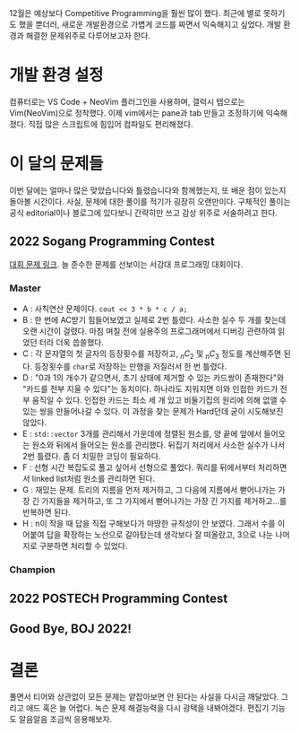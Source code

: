 12월은 예상보다 Competitive Programming을 훨씬 많이 했다. 최근에 별로 못하기도 했을 뿐더러, 새로운 개발환경으로 가볍게 코드를 짜면서 익숙해지고 싶었다. 개발 환경과 해결한 문제위주로 다루어보고자 한다.

# 개발 환경 설정
컴퓨터로는 VS Code + NeoVim 플러그인을 사용하며, 갤럭시 탭으로는 Vim(NeoVim)으로 정착했다. 이제 vim에서는 pane과 tab 만들고 조정하기에 익숙해졌다. 직접 많은 스크립트에 힘입어 컴파일도 편리해졌다.

# 이 달의 문제들
이번 달에는 얼마나 많은 맞았습니다와 틀렸습니다와 함께했는지, 또 배운 점이 있는지 돌아볼 시간이다. 사실, 문제에 대한 풀이를 적기가 굉장히 오랜만이다. 구체적인 풀이는 공식 editorial이나 블로그에 있다보니 간략히만 쓰고 감상 위주로 서술하려고 한다.

## 2022 Sogang Programming Contest
[대회 문제 링크](https://www.acmicpc.net/category/697). 늘 준수한 문제를 선보이는 서강대 프로그래밍 대회이다.

### Master
- A : 사칙연산 문제이다. `cout << 3 * b * c / a;`
- B : 한 번에 AC받기 힘들어보였고 실제로 2번 틀렸다. 사소한 실수 두 개를 찾는데 오랜 시간이 걸렸다. 마침 며칠 전에 실용주의 프로그래머에서 디버깅 관련하여 읽었던 터라 더욱 씁쓸했다.
- C : 각 문자열의 첫 글자의 등장횟수를 저장하고, $_nC_2$ 및 $_nC_3$ 정도를 계산해주면 된다. 등장횟수를 `char`로 저장하는 만행을 저질러서 한 번 틀렸다.
- D : "0과 1의 개수가 같으면서, 초기 상태에 제거할 수 있는 카드쌍이 존재한다"와 "카드를 전부 지울 수 있다"는 동치이다. 하나라도 지워지면 이와 인접한 카드가 전부 움직일 수 있다. 인접한 카드는 최소 세 개 있고 비둘기집의 원리에 의해 없앨 수 있는 쌍을 만들어나갈 수 있다. 이 과정을 찾는 문제가 Hard던데 굳이 시도해보진 않았다.
- E : `std::vector` 3개를 관리해서 가운데에 정렬된 원소를, 양 끝에 앞에서 들어오는 원소와 뒤에서 들어오는 원소를 관리했다. 뒤집기 처리에서 사소한 실수가 나서 2번 틀렸다. 좀 더 치밀한 코딩이 필요하다.
- F : 선형 시간 복잡도로 풀고 싶어서 선형으로 풀었다. 쿼리를 뒤에서부터 처리하면서 linked list처럼 원소를 관리하면 된다.
- G : 재밌는 문제. 트리의 지름을 먼저 제거하고, 그 다음에 지름에서 뻗어나가는 가장 긴 가지들을 제거하고, 또 그 가지에서 뻗어나가는 가장 긴 가지를 제거하고...를 반복하면 된다.
- H : n이 작을 때 답을 직접 구해보다가 마땅한 규칙성이 안 보였다. 그래서 수를 이어붙여 답을 확장하는 노선으로 갈아탔는데 생각보다 잘 떠올랐고, 3으로 나눈 나머지로 구분하면 처리할 수 있었다.

### Champion

## 2022 POSTECH Programming Contest

## Good Bye, BOJ 2022!

# 결론
풀면서 티어와 상관없이 모든 문제는 얕잡아보면 안 된다는 사실을 다시금 깨달았다. 그리고 애드 혹은 늘 어렵다. 녹슨 문제 해결능력을 다시 광택을 내봐야겠다. 편집기 기능도 알음알음 조금씩 응용해보자.
